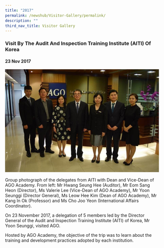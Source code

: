 ```yaml
---
title: "2017"
permalink: /newshub/Visitor-Gallery/permalink/
description: ""
third_nav_title: Visitor Gallery
---
```

### Visit By The Audit And Inspection Training Institute (AITI) Of Korea
#### 23 Nov 2017

![](/images/Visitors/AITI.jpg)

Group photograph of the delegates from AITI with Dean and Vice-Dean of AGO Academy. From left: Mr Hwang Seung Hee (Auditor), Mr Eom Sang Heon (Director), Ms Valerie Lee (Vice-Dean of AGO Academy), Mr Yoon Seunggi (Director General), Ms Leow Hee Kim (Dean of AGO Academy), Mr Kang In Ok (Professor) and Ms Cho Joo Yeon (International Affairs Coordinator).

On 23 November 2017, a delegation of 5 members led by the Director General of the Audit and Inspection Training Institute (AITI) of Korea, Mr Yoon Seunggi, visited AGO.

Hosted by AGO Academy, the objective of the trip was to learn about the training and development practices adopted by each institution.

